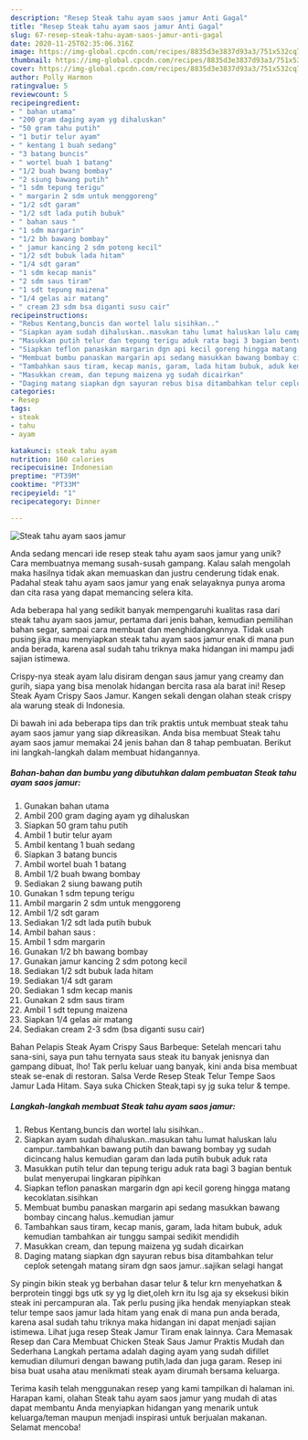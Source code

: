 ```yaml
---
description: "Resep Steak tahu ayam saos jamur Anti Gagal"
title: "Resep Steak tahu ayam saos jamur Anti Gagal"
slug: 67-resep-steak-tahu-ayam-saos-jamur-anti-gagal
date: 2020-11-25T02:35:06.316Z
image: https://img-global.cpcdn.com/recipes/8835d3e3837d93a3/751x532cq70/steak-tahu-ayam-saos-jamur-foto-resep-utama.jpg
thumbnail: https://img-global.cpcdn.com/recipes/8835d3e3837d93a3/751x532cq70/steak-tahu-ayam-saos-jamur-foto-resep-utama.jpg
cover: https://img-global.cpcdn.com/recipes/8835d3e3837d93a3/751x532cq70/steak-tahu-ayam-saos-jamur-foto-resep-utama.jpg
author: Polly Harmon
ratingvalue: 5
reviewcount: 5
recipeingredient:
- " bahan utama"
- "200 gram daging ayam yg dihaluskan"
- "50 gram tahu putih"
- "1 butir telur ayam"
- " kentang 1 buah sedang"
- "3 batang buncis"
- " wortel buah 1 batang"
- "1/2 buah bwang bombay"
- "2 siung bawang putih"
- "1 sdm tepung terigu"
- " margarin 2 sdm untuk menggoreng"
- "1/2 sdt garam"
- "1/2 sdt lada putih bubuk"
- " bahan saus "
- "1 sdm margarin"
- "1/2 bh bawang bombay"
- " jamur kancing 2 sdm potong kecil"
- "1/2 sdt bubuk lada hitam"
- "1/4 sdt garam"
- "1 sdm kecap manis"
- "2 sdm saus tiram"
- "1 sdt tepung maizena"
- "1/4 gelas air matang"
- " cream 23 sdm bsa diganti susu cair"
recipeinstructions:
- "Rebus Kentang,buncis dan wortel lalu sisihkan.."
- "Siapkan ayam sudah dihaluskan..masukan tahu lumat haluskan lalu campur..tambahkan bawang putih dan bawang bombay yg sudah dicincang halus kemudian garam dan lada putih bubuk aduk rata"
- "Masukkan putih telur dan tepung terigu aduk rata bagi 3 bagian bentuk bulat menyerupai lingkaran pipihkan"
- "Siapkan teflon panaskan margarin dgn api kecil goreng hingga matang kecoklatan.sisihkan"
- "Membuat bumbu panaskan margarin api sedang masukkan bawang bombay cincang halus..kemudian jamur"
- "Tambahkan saus tiram, kecap manis, garam, lada hitam bubuk, aduk kemudian tambahkan air tunggu sampai sedikit mendidih"
- "Masukkan cream, dan tepung maizena yg sudah dicairkan"
- "Daging matang siapkan dgn sayuran rebus bisa ditambahkan telur ceplok setengah matang siram dgn saos jamur..sajikan selagi hangat"
categories:
- Resep
tags:
- steak
- tahu
- ayam

katakunci: steak tahu ayam 
nutrition: 160 calories
recipecuisine: Indonesian
preptime: "PT39M"
cooktime: "PT33M"
recipeyield: "1"
recipecategory: Dinner

---
```



![Steak tahu ayam saos jamur](https://img-global.cpcdn.com/recipes/8835d3e3837d93a3/751x532cq70/steak-tahu-ayam-saos-jamur-foto-resep-utama.jpg)

Anda sedang mencari ide resep steak tahu ayam saos jamur yang unik? Cara membuatnya memang susah-susah gampang. Kalau salah mengolah maka hasilnya tidak akan memuaskan dan justru cenderung tidak enak. Padahal steak tahu ayam saos jamur yang enak selayaknya punya aroma dan cita rasa yang dapat memancing selera kita.

Ada beberapa hal yang sedikit banyak mempengaruhi kualitas rasa dari steak tahu ayam saos jamur, pertama dari jenis bahan, kemudian pemilihan bahan segar, sampai cara membuat dan menghidangkannya. Tidak usah pusing jika mau menyiapkan steak tahu ayam saos jamur enak di mana pun anda berada, karena asal sudah tahu triknya maka hidangan ini mampu jadi sajian istimewa.

Crispy-nya steak ayam lalu disiram dengan saus jamur yang creamy dan gurih, siapa yang bisa menolak hidangan bercita rasa ala barat ini! Resep Steak Ayam Crispy Saos Jamur. Kangen sekali dengan olahan steak crispy ala warung steak di Indonesia.


Di bawah ini ada beberapa tips dan trik praktis untuk membuat steak tahu ayam saos jamur yang siap dikreasikan. Anda bisa membuat Steak tahu ayam saos jamur memakai 24 jenis bahan dan 8 tahap pembuatan. Berikut ini langkah-langkah dalam membuat hidangannya.

<!--inarticleads1-->

##### Bahan-bahan dan bumbu yang dibutuhkan dalam pembuatan Steak tahu ayam saos jamur:

1. Gunakan  bahan utama
1. Ambil 200 gram daging ayam yg dihaluskan
1. Siapkan 50 gram tahu putih
1. Ambil 1 butir telur ayam
1. Ambil  kentang 1 buah sedang
1. Siapkan 3 batang buncis
1. Ambil  wortel buah 1 batang
1. Ambil 1/2 buah bwang bombay
1. Sediakan 2 siung bawang putih
1. Gunakan 1 sdm tepung terigu
1. Ambil  margarin 2 sdm untuk menggoreng
1. Ambil 1/2 sdt garam
1. Sediakan 1/2 sdt lada putih bubuk
1. Ambil  bahan saus :
1. Ambil 1 sdm margarin
1. Gunakan 1/2 bh bawang bombay
1. Gunakan  jamur kancing 2 sdm potong kecil
1. Sediakan 1/2 sdt bubuk lada hitam
1. Sediakan 1/4 sdt garam
1. Sediakan 1 sdm kecap manis
1. Gunakan 2 sdm saus tiram
1. Ambil 1 sdt tepung maizena
1. Siapkan 1/4 gelas air matang
1. Sediakan  cream 2-3 sdm (bsa diganti susu cair)


Bahan Pelapis Steak Ayam Crispy Saus Barbeque: Setelah mencari tahu sana-sini, saya pun tahu ternyata saus steak itu banyak jenisnya dan gampang dibuat, lho! Tak perlu keluar uang banyak, kini anda bisa membuat steak se-enak di restoran. Salsa Verde Resep Steak Telur Tempe Saos Jamur Lada Hitam. Saya suka Chicken Steak,tapi sy jg suka telur &amp; tempe. 

<!--inarticleads2-->

##### Langkah-langkah membuat Steak tahu ayam saos jamur:

1. Rebus Kentang,buncis dan wortel lalu sisihkan..
1. Siapkan ayam sudah dihaluskan..masukan tahu lumat haluskan lalu campur..tambahkan bawang putih dan bawang bombay yg sudah dicincang halus kemudian garam dan lada putih bubuk aduk rata
1. Masukkan putih telur dan tepung terigu aduk rata bagi 3 bagian bentuk bulat menyerupai lingkaran pipihkan
1. Siapkan teflon panaskan margarin dgn api kecil goreng hingga matang kecoklatan.sisihkan
1. Membuat bumbu panaskan margarin api sedang masukkan bawang bombay cincang halus..kemudian jamur
1. Tambahkan saus tiram, kecap manis, garam, lada hitam bubuk, aduk kemudian tambahkan air tunggu sampai sedikit mendidih
1. Masukkan cream, dan tepung maizena yg sudah dicairkan
1. Daging matang siapkan dgn sayuran rebus bisa ditambahkan telur ceplok setengah matang siram dgn saos jamur..sajikan selagi hangat


Sy pingin bikin steak yg berbahan dasar telur &amp; telur krn menyehatkan &amp; berprotein tinggi bgs utk sy yg lg diet,oleh krn itu lsg aja sy eksekusi bikin steak ini percampuran ala. Tak perlu pusing jika hendak menyiapkan steak telur tempe saos jamur lada hitam yang enak di mana pun anda berada, karena asal sudah tahu triknya maka hidangan ini dapat menjadi sajian istimewa. Lihat juga resep Steak Jamur Tiram enak lainnya. Cara Memasak Resep dan Cara Membuat Chicken Steak Saus Jamur Praktis Mudah dan Sederhana Langkah pertama adalah daging ayam yang sudah difillet kemudian dilumuri dengan bawang putih,lada dan juga garam. Resep ini bisa buat usaha atau menikmati steak ayam dirumah bersama keluarga. 

Terima kasih telah menggunakan resep yang kami tampilkan di halaman ini. Harapan kami, olahan Steak tahu ayam saos jamur yang mudah di atas dapat membantu Anda menyiapkan hidangan yang menarik untuk keluarga/teman maupun menjadi inspirasi untuk berjualan makanan. Selamat mencoba!
